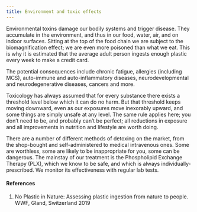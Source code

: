 ```yaml
---
title: Environment and toxic effects
---
```


Environmental toxins damage our bodily systems and trigger disease. They accumulate in the environment, and thus in our food, water, air, and on indoor surfaces. Sitting at the top of the food chain we are subject to the biomagnification effect; we are even more poisoned than what we eat. This is why it is estimated that the average adult person ingests enough plastic every week to make a credit card.

The potential consequences include chronic fatigue, allergies (including MCS), auto-immune and auto-inflammatory diseases, neurodevelopmental and neurodegenerative diseases, cancers and more.

Toxicology has always assumed that for every substance there exists a threshold level below which it can do no harm. But that threshold keeps moving downward, even as our exposures move inexorably upward, and some things are simply unsafe at any level. The same rule applies here; you don’t need to be, and probably can’t be perfect; all reductions in exposure and all improvements in nutrition and lifestyle are worth doing.

There are a number of different methods of detoxing on the market, from the shop-bought and self-administered to medical intravenous ones. Some are worthless, some are likely to be inappropriate for you, some can be dangerous. The mainstay of our treatment is the Phospholipid Exchange Therapy (PLX), which we know to be safe, and which is always individually-prescribed. We monitor its effectiveness with regular lab tests.

#### References

1. No Plastic in Nature: Assessing plastic ingestion from nature to people. WWF, Gland, Switzerland 2019 